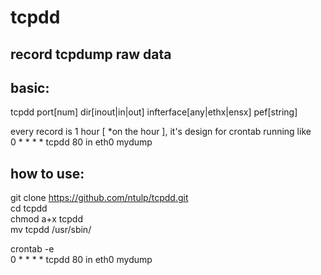 # tcpdd  
## record tcpdump raw data  

## basic:  
tcpdd port[num] dir[inout|in|out] infterface[any|ethx|ensx] pef[string]  
  
every record is 1 hour [ *on the hour ], it's design for crontab running like  
0 * * * * tcpdd 80 in eth0 mydump  
  
## how to use:  
git clone https://github.com/ntulp/tcpdd.git  
cd tcpdd  
chmod a+x tcpdd  
mv tcpdd /usr/sbin/  
  
crontab -e  
0 * * * * tcpdd 80 in eth0 mydump

